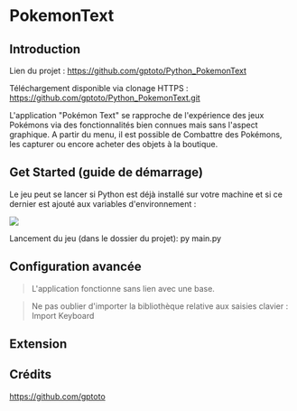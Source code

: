 # PokemonText

## Introduction

Lien du projet : https://github.com/gptoto/Python_PokemonText

Téléchargement disponible via clonage HTTPS : https://github.com/gptoto/Python_PokemonText.git
	
L'application "Pokémon Text" se rapproche de l'expérience des jeux Pokémons via des fonctionnalités bien connues mais sans l'aspect graphique. 
A partir du menu, il est possible de Combattre des Pokémons, les capturer ou encore acheter des objets à la boutique. 

## Get Started (guide de démarrage)



Le jeu peut se lancer si Python est déjà installé sur votre machine et si ce dernier est ajouté aux variables d'environnement :

<img src="https://pythonfaqfr.readthedocs.io/en/latest/_images/advanced_features.png"/>

Lancement du jeu (dans le dossier du projet): 
	py main.py

## Configuration avancée

> L'application fonctionne sans lien avec une base.

> Ne pas oublier d'importer la bibliothèque relative aux saisies clavier : 
	Import Keyboard

## Extension


## Crédits

https://github.com/gptoto
